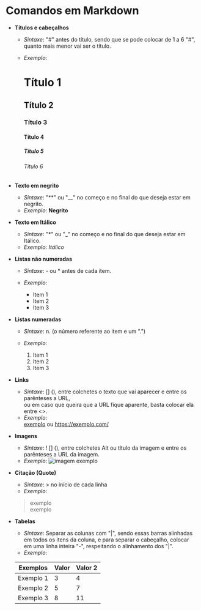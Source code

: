 # Comandos em Markdown

- **Títulos e cabeçalhos**

    - *Sintaxe*:  "#" antes do título, sendo que se pode colocar de 1 a 6 "#", quanto mais menor vai ser o título.
    - *Exemplo*: 

        # Título 1
        ## Título 2
        ### Título 3
        #### Título 4
        ##### Título 5
        ###### Título 6

- **Texto em negrito**

    - *Sintaxe*: "**" ou "__" no começo e no final do que deseja estar em negrito.
    - *Exemplo*: **Negrito**

- **Texto em Itálico**

    - *Sintaxe*: "*" ou "_" no começo e no final do que deseja estar em Itálico.
    - *Exemplo*: *Itálico*

- **Listas não numeradas**

    - *Sintaxe*: - ou * antes de cada item.
    - *Exemplo*: 

        - Item 1
        - Item 2
        - Item 3

- **Listas numeradas**

    - *Sintaxe*: n. (o número referente ao item e um ".")
    - *Exemplo*: 

        1. Item 1
        2. Item 2
        3. Item 3


- **Links**

    - *Sintaxe*: [] (), entre colchetes o texto que vai aparecer e entre os parênteses a URL,  
     ou em caso que queira que a URL fique aparente, basta colocar ela entre <>.
    - *Exemplo*:  
     [exemplo](https://exemplo.com/) ou <https://exemplo.com/>

- **Imagens**

    - *Sintaxe*: ! [] (), entre colchetes Alt ou título da imagem e entre os parênteses a URL da imagem.
    - *Exemplo*: ![imagem exemplo](https://pipz.com/static/images/blog/eddie.png)

- **Citação (Quote)**

    - *Sintaxe*: > no início de cada linha
    - *Exemplo*: 
    > exemplo  
    > exemplo

- **Tabelas**

    - *Sintaxe*: Separar as colunas com "|", sendo essas barras alinhadas em todos os itens da coluna, e para separar o cabeçalho, colocar em uma linha inteira "-", respeitando o alinhamento dos "|".
    - *Exemplo*:   
   
    Exemplos  | Valor | Valor 2
    ----------|-------|---------
    Exemplo 1 |  3    | 4
    Exemplo 2 |  5    | 7
    Exemplo 3 |  8    | 11